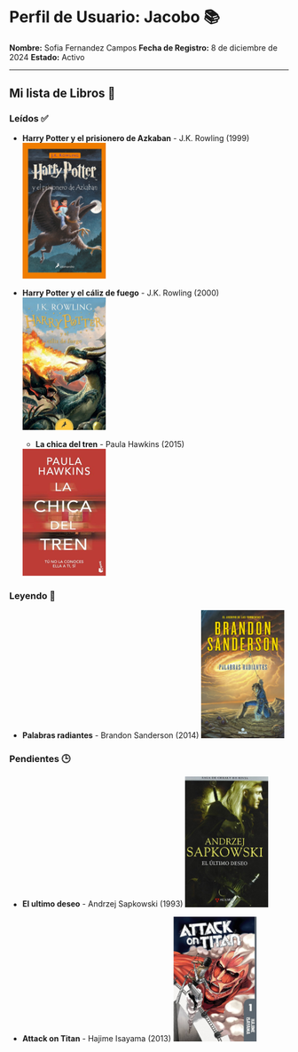 # Perfil de Usuario: Jacobo 📚

**Nombre:** Sofia Fernandez Campos
**Fecha de Registro:** 8 de diciembre de 2024
**Estado:** Activo

---

## Mi lista de Libros 📖

### Leídos ✅
- **Harry Potter y el prisionero de Azkaban** - J.K. Rowling (1999)
  <img src="/imagenes/Harry Potter y el prisionera de Azkaban.jpg" alt="Harry Potter y el prisionero de Azkaban" width="150">

- **Harry Potter y el cáliz de fuego** - J.K. Rowling (2000)
  <img src="/imagenes/Harry Potter y el caliz de fuego.jpg" alt="Harry Potter y el cáliz de fuego" width="150">

  - **La chica del tren** - Paula Hawkins (2015)
  <img src="/imagenes/la chica del tren.jpg" alt="La chica del tren" width="150">

### Leyendo 📖
- **Palabras radiantes** - Brandon Sanderson (2014)
  <img src="/imagenes/Palabras radiantes.jpg" alt="Palabras radiantes" width="150">
  
### Pendientes 🕒
- **El ultimo deseo** - Andrzej Sapkowski (1993)
  <img src="/imagenes/El ultimo deseo.jpg" alt="El ultimo deseo" width="150">

- **Attack on Titan** - Hajime Isayama (2013)
  <img src="/imagenes/attack on titan.jpg" alt="Naruto" width="150">